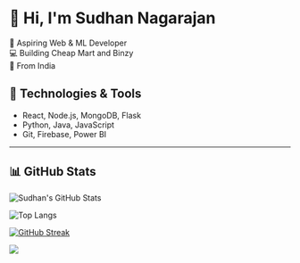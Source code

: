 # 👋 Hi, I'm Sudhan Nagarajan

🚀 Aspiring Web & ML Developer  
💻 Building Cheap Mart and Binzy  
📍 From India

## 🔧 Technologies & Tools
- React, Node.js, MongoDB, Flask
- Python, Java, JavaScript
- Git, Firebase, Power BI

---

## 📊 GitHub Stats

![Sudhan's GitHub Stats](https://github-readme-stats.vercel.app/api?username=sudhann001&show_icons=true&theme=radical)

![Top Langs](https://github-readme-stats.vercel.app/api/top-langs/?username=sudhann001&layout=compact&theme=radical)

[![GitHub Streak](https://streak-stats.demolab.com?user=sudhann001&theme=radical)](https://git.io/streak-stats)

<img src="https://leetcard.jacoblin.cool/sudhann001?theme=dark&font=Karma&ext=heatmap" />
